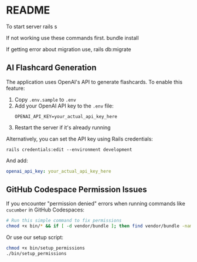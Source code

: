 # README

To start server
rails s

If not working use these commands first.
bundle install


If getting error about migration use,
rails db:migrate

## AI Flashcard Generation

The application uses OpenAI's API to generate flashcards. To enable this feature:

1. Copy `.env.sample` to `.env`
2. Add your OpenAI API key to the `.env` file:
   ```
   OPENAI_API_KEY=your_actual_api_key_here
   ```
3. Restart the server if it's already running

Alternatively, you can set the API key using Rails credentials:
```
rails credentials:edit --environment development
```

And add:
```yaml
openai_api_key: your_actual_api_key_here
```

## GitHub Codespace Permission Issues

If you encounter "permission denied" errors when running commands like `cucumber` in GitHub Codespaces:

```bash
# Run this simple command to fix permissions
chmod +x bin/* && if [ -d vendor/bundle ]; then find vendor/bundle -name cucumber -type f -exec chmod +x {} \; ; fi
```

Or use our setup script:

```bash
chmod +x bin/setup_permissions
./bin/setup_permissions
```
